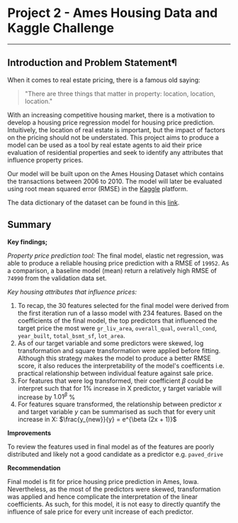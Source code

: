# Project 2 - Ames Housing Data and Kaggle Challenge
---

## Introduction and Problem Statement¶
When it comes to real estate pricing, there is a famous old saying:
>"There are three things that matter in property: location, location, location."


With an increasing competitive housing market, there is a motivation to develop a housing price regression model for housing price prediction. Intuitively, the location of real estate is important, but the impact of factors on the pricing should not be understated. This project aims to produce a model can be used as a tool by real estate agents to aid their price evaluation of residential properties and seek to identify any attributes that influence property prices.

Our model will be built upon on the Ames Housing Dataset which contains the transactions between 2006 to 2010. The model will later be evaluated using  root mean squared error (RMSE) in the [Kaggle](https://www.kaggle.com/c/dsi-us-11-project-2-regression-challenge) platform. 

The data dictionary of the dataset can be found in this [link](http://jse.amstat.org/v19n3/decock/DataDocumentation.txt). 


## Summary 

**Key findings;**

_Property price prediction tool:_
The final model, elastic net regression, was able to produce a reliable housing price prediction with a RMSE of `19952`. As a comparison, a baseline model (mean) return a relatively high RMSE of `74990` from the validation data set.

_Key housing attributes that influence prices:_

1. To recap, the 30 features selected for the final model were derived from the first iteration run of a lasso model with 234 features. Based on the coefficients of the final model, the top predictors that influenced the target price the most were `gr_liv_area`, `overall_qual`, `overall_cond`, `year_built`, `total_bsmt_sf`, `lot_area`. 
2. As of our target variable and some predictors were skewed, log transformation and square transformation were applied before fitting. Although this strategy makes the model to produce a better RMSE score, it also reduces the interpretability of the model's coefficents i.e. practical relationship between individual feature against sale price. 
3. For features that were log transformed, their coefficient $\beta$ could be interpret such that for 1% increase in X predictor, y target variable will increase by $1.01^{\beta}$ %
4. For features square transformed, the relationship between predictor $x$ and target variable $y$ can be summarised as such that for every unit increase in X: $\frac{y_{new}}{y} = e^{\beta (2x + 1)}$


**Improvements**

To review the features used in final model as of the features are poorly distributed and likely not a good candidate as a predictor e.g. `paved_drive`

**Recommendation**

Final model is fit for price housing price prediction in Ames, Iowa. Nevertheless, as the most of the predictors were skewed, transformation was applied and hence complicate the interpretation of the linear coefficients. As such, for this model, it is not easy to directly quantify the influence of sale price for every unit increase of each predictor. 